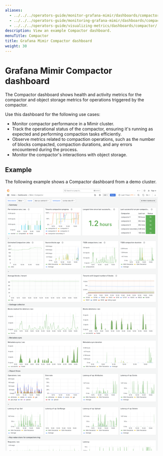 ```yaml
---
aliases:
  - ../../../operators-guide/monitor-grafana-mimir/dashboards/compactor/
  - ../../../operators-guide/monitoring-grafana-mimir/dashboards/compactor/
  - ../../../operators-guide/visualizing-metrics/dashboards/compactor/
description: View an example Compactor dashboard.
menuTitle: Compactor
title: Grafana Mimir Compactor dashboard
weight: 30
---
```



# Grafana Mimir Compactor dashboard

The Compactor dashboard shows health and activity metrics for the compactor and object storage metrics for operations triggered by the compactor.

Use this dashboard for the following use cases:

- Monitor compactor performance in a Mimir cluster.
- Track the operational status of the compactor, ensuring it's running as expected and performing compaction tasks efficiently.
- Observe metrics related to compaction operations, such as the number of blocks compacted, compaction durations, and any errors encountered during the process.
- Monitor the compactor's interactions with object storage.

## Example

The following example shows a Compactor dashboard from a demo cluster.

![Grafana Mimir compactor dashboard](mimir-compactor.png)
